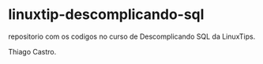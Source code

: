 # linuxtip-descomplicando-sql
repositorio com os codigos no curso de Descomplicando SQL da LinuxTips.

Thiago Castro.
